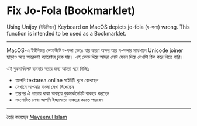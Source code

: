 # Fix Jo-Fola (Bookmarklet)

Using Unijoy (ইউনিজয়) Keyboard on MacOS depicts jo-fola (য-ফলা) wrong.
This function is intended to be used as a Bookmarklet.

---

MacOS-এ ইউনিজয় লেআউটে য-ফলা ভেঙে যায় কারণ অক্ষর আর য-ফলার মাঝখানে Unicode joiner ছাড়াও অন‍্য আরেকটা ক‍্যারেক্টার ঢুকে যায়।
এই কোড দিয়ে আমরা সেটা ফেলে দিয়ে লেখাটা ঠিক করে নিতে পারি।

এই বুকমার্কলেট ব‍্যবহার করার জন‍্য আমরা ধরে নিচ্ছি:

- আপনি textarea.online সাইটটি খুলে রেখেছেন
- সেখানে আপনার বাংলা লেখা লিখেছেন
- তারপর ঐ পাতায় থাকা অবস্থায় বুকমার্কলেটটি ব‍্যবহার করছেন
- সংশোধিত লেখা আপনি ইচ্ছামতো ব‍্যবহার করতে পারবেন

___
তৈরি করেছেন [Mayeenul Islam](https://mayeenulislam.github.io)
